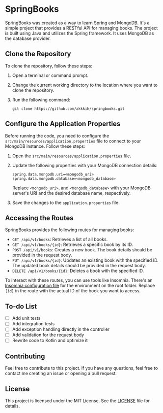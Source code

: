 # SpringBooks
SpringBooks was created as a way to learn Spring and MongoDB. It's a simple project that provides a RESTful API for managing books. The project is built using Java and utilizes the Spring framework. It uses MongoDB as the database provider.

## Clone the Repository

To clone the repository, follow these steps:

1. Open a terminal or command prompt.
2. Change the current working directory to the location where you want to clone the repository.
3. Run the following command:

   ```shell
   git clone https://github.com/akkkih/springbooks.git
   ```

## Configure the Application Properties

Before running the code, you need to configure the `src/main/resources/application.properties` file to connect to your MongoDB instance. Follow these steps:

1. Open the `src/main/resources/application.properties` file.
2. Update the following properties with your MongoDB connection details:

   ```properties
   spring.data.mongodb.uri=<mongodb_uri>
   spring.data.mongodb.database=<mongodb_database>
   ```

   Replace `<mongodb_uri>`, and `<mongodb_database>` with your MongoDB server's URI and the desired database name, respectively.

3. Save the changes to the `application.properties` file.

## Accessing the Routes

SpringBooks provides the following routes for managing books:

- `GET /api/v1/books`: Retrieves a list of all books.
- `GET /api/v1/books/{id}`: Retrieves a specific book by its ID.
- `POST /api/v1/books`: Creates a new book. The book details should be provided in the request body.
- `PUT /api/v1/books/{id}`: Updates an existing book with the specified ID. The updated book details should be provided in the request body.
- `DELETE /api/v1/books/{id}`: Deletes a book with the specified ID.

To interact with these routes, you can use tools like Insomnia. There's an [Insomnia configuration file](insomnia.json) for the environment on the root folder. Replace `{id}` in the route with the actual ID of the book you want to access.

## To-do List
- [ ] Add unit tests
- [ ] Add integration tests
- [ ] Add exception handling directly in the controller
- [ ] Add validation for the request body
- [ ] Rewrite code to Kotlin and optimize it

## Contributing
Feel free to contribute to this project. If you have any questions, feel free to contact me creating an issue or opening a pull request.

## License
This project is licensed under the MIT License. See the [LICENSE](LICENSE) file for details.